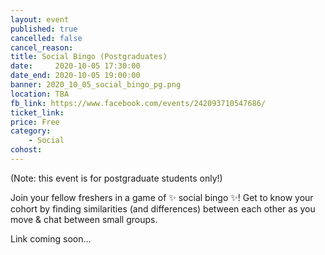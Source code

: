 ```yaml
---
layout: event
published: true
cancelled: false
cancel_reason:
title: Social Bingo (Postgraduates)
date:     2020-10-05 17:30:00
date_end: 2020-10-05 19:00:00
banner: 2020_10_05_social_bingo_pg.png
location: TBA
fb_link: https://www.facebook.com/events/242093710547686/
ticket_link: 
price: Free
category:
    - Social
cohost:
---
```


(Note: this event is for postgraduate students only!)

Join your fellow freshers in a game of ✨ social bingo ✨! Get to know your cohort by finding similarities (and differences) between each other as you move & chat between small groups.

Link coming soon...